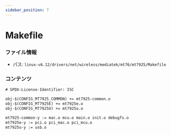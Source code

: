 ```yaml
---
sidebar_position: 7
---
```

# Makefile

### ファイル情報

- パス: `linux-v6.12/drivers/net/wireless/mediatek/mt76/mt7925/Makefile`

### コンテンツ

```txt
# SPDX-License-Identifier: ISC

obj-$(CONFIG_MT7925_COMMON) += mt7925-common.o
obj-$(CONFIG_MT7925E) += mt7925e.o
obj-$(CONFIG_MT7925U) += mt7925u.o

mt7925-common-y := mac.o mcu.o main.o init.o debugfs.o
mt7925e-y := pci.o pci_mac.o pci_mcu.o
mt7925u-y := usb.o

```
